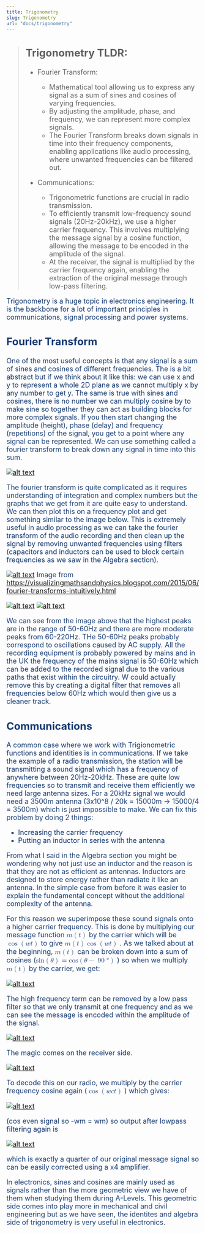 ```yaml
---
title: Trigonometry
slug: Trigonometry
url: "docs/trigonometry"
---
```

<span style="color: #173B72; font-size: 18px;">

> ## Trigonometry TLDR:
> - Fourier Transform: 
>   - Mathematical tool allowing us to express any signal as a sum of sines and cosines of varying frequencies. 
>   - By adjusting the amplitude, phase, and frequency, we can represent more complex signals. 
>   - The Fourier Transform breaks down signals in time into their frequency components, enabling applications like audio processing, where unwanted frequencies can be filtered out.
>
> - Communications: 
>   - Trigonometric functions are crucial in radio transmission. 
>   - To efficiently transmit low-frequency sound signals (20Hz-20kHz), we use a higher carrier frequency. This involves multiplying the message signal by a cosine function, allowing the message to be encoded in the amplitude of the signal. 
>   - At the receiver, the signal is multiplied by the carrier frequency again, enabling the extraction of the original message through low-pass filtering.

Trigonometry is a huge topic in electronics engineering. It is the backbone for a lot of important principles in communications, signal processing and power systems.
## Fourier Transform
One of the most useful concepts is that any signal is a sum of sines and cosines of different frequencies. The is a bit abstract but if we think about it like this: we can use x and y to represent a whole 2D plane as we cannot multiply x by any number to get y. The same is true with sines and cosines, there is no number we can multiply cosine by to make sine so together they can act as building blocks for more complex signals. If you then start changing the amplitude (height), phase (delay) and frequency (repetitions) of the signal, you get to a point where any signal can be  represented. We can use something called a fourier transform to break down any signal in time into this sum. 

[![alt text](../btrig1.png)]()

The fourier transform is quite complicated as it requires understanding of integration and complex numbers but the graphs that we get from it are quite easy to understand. We can then plot this on a frequency plot and get something similar to the image below. This is extremely useful in audio processing as we can take the fourier transform of the audio recording and then clean up the signal by removing unwanted frequencies using filters (capacitors and inductors can be used to block certain frequencies as we saw in the Algebra section). 

[![alt text](../btrig2.png)]()
Image from https://visualizingmathsandphysics.blogspot.com/2015/06/fourier-transforms-intuitively.html

[![alt text](../btrig3.png)]()
[![alt text](../btrig4.png)]()

We can see from the image above that the highest peaks are in the range of 50-60Hz and there are more moderate peaks from 60-220Hz. THe 50-60Hz peaks probably correspond to oscillations caused by AC supply. All the recording equipment is probably powered by mains and in the UK the frequency of the mains signal is 50-60Hz which can be added to the recorded signal due to the various paths that exist within the circuitry. W could actually remove this by creating a digital filter that removes all frequencies below 60Hz which would then give us a cleaner track. 

## Communications
A common case where we work with Trigionometric functions and identities is in communications. If we take the example of a radio transmission, the station will be transmitting a sound signal which has a frequency of anywhere between 20Hz-20kHz. These are quite low frequencies so to transmit and receive them efficiently we need large antenna sizes. 
For a 20kHz signal we would need a 3500m antenna (3x10^8 / 20k = 15000m -> 15000/4 = 3500m) which is just impossible to make. We can fix this problem by doing 2 things:
 - Increasing the carrier frequency
 - Putting an inductor in series with the antenna 


From what I said in the Algebra section you might be wondering why not just use an inductor and the reason is that they are not as efficient as antennas. Inductors are designed to store energy rather than radiate it like an antenna. In the simple case from before it was easier to explain the fundamental concept without the additional complexity of the antenna. 

For this reason we superimpose these sound signals onto a higher carrier frequency. This is done by multiplying our message function <math xmlns="http://www.w3.org/1998/Math/MathML">
  <mi>m</mi>
  <mo>(</mo>
  <mi>t</mi>
  <mo>)</mo>
</math> by the carrier which will be <math xmlns="http://www.w3.org/1998/Math/MathML">
  <mo>cos</mo>
  <mo>(</mo>
  <mi>w</mi>
  <mo>&#8290;</mo> <!-- This is the multiplication sign -->
  <mi>t</mi>
  <mo>)</mo>
</math>
 to give <math xmlns="http://www.w3.org/1998/Math/MathML">
  <mi>m</mi>
  <mo>(</mo>
  <mi>t</mi>
  <mo>)</mo>
  <mo>&#8290;</mo> <!-- This is the multiplication sign -->
  <mo>cos</mo>
  <mo>(</mo>
  <mi>w</mi>
  <mo>&#8290;</mo> <!-- This is the multiplication sign -->
  <mi>t</mi>
  <mo>)</mo>
</math>
. As we talked about at the beginning, <math xmlns="http://www.w3.org/1998/Math/MathML">
  <mi>m</mi>
  <mo>(</mo>
  <mi>t</mi>
  <mo>)</mo>
</math>
can be broken down into a sum of cosines (<math xmlns="http://www.w3.org/1998/Math/MathML">
  <mi>sin</mi>
  <mo>(</mo>
  <mi>&theta;</mi>
  <mo>)</mo>
  <mo>=</mo>
  <mi>cos</mi>
  <mo>(</mo>
  <mi>&theta;</mi>
  <mo>&#8722;</mo> <!-- This is the minus sign -->
  <mo>90</mo>
  <mo>&#176;</mo> <!-- This is the degree symbol -->
  <mo>)</mo>
</math>
) so when we multiply <math xmlns="http://www.w3.org/1998/Math/MathML">
  <mi>m</mi>
  <mo>(</mo>
  <mi>t</mi>
  <mo>)</mo>
</math> by the carrier, we get:

[![alt text](../btrig7.png)]()

The high frequency term can be removed by a low pass filter so that we only transmit at one frequency and as we can see the message is encoded within the amplitude of the signal. 

[![alt text](../btrig5.png)]()

The magic comes on the receiver side. 

[![alt text](../btrig6.png)]()

To decode this on our radio, we multiply by the carrier frequency cosine again (<math xmlns="http://www.w3.org/1998/Math/MathML">
  <mo>cos</mo>
  <mo>(</mo>
  <mi>w</mi>
  <mi>c</mi>
  <mo>&#8290;</mo> <!-- This is the multiplication sign -->
  <mi>t</mi>
  <mo>)</mo>
</math>
) which gives:

[![alt text](../btrig9.png)]()

(cos even signal so -wm = wm) so output after lowpass filtering again is 

[![alt text](../btrig8.png)]()

which is exactly a quarter of our original message signal so can be easily corrected using a x4 amplifier. 


In electronics, sines and cosines are mainly used as signals rather than the more geometric view we have of them when studying them during A-Levels. This geometric side comes into play more in mechanical and civil engineering but as we have seen, the identites and algebra side of trigonometry is very useful in electronics.

</span>